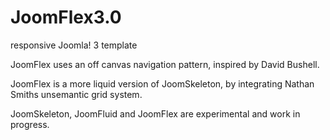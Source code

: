 JoomFlex3.0
============

responsive Joomla! 3 template

JoomFlex uses an off canvas navigation pattern, inspired by David Bushell.

JoomFlex is a more liquid version of JoomSkeleton, by integrating Nathan Smiths unsemantic grid system.

JoomSkeleton, JoomFluid and JoomFlex are experimental and work in progress.